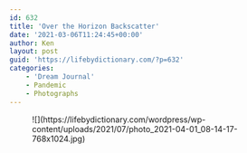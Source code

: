 ```yaml
---
id: 632
title: 'Over the Horizon Backscatter'
date: '2021-03-06T11:24:45+00:00'
author: Ken
layout: post
guid: 'https://lifebydictionary.com/?p=632'
categories:
    - 'Dream Journal'
    - Pandemic
    - Photographs
---
```


<figure class="wp-block-image size-large">![](https://lifebydictionary.com/wordpress/wp-content/uploads/2021/07/photo_2021-04-01_08-14-17-768x1024.jpg)</figure>
